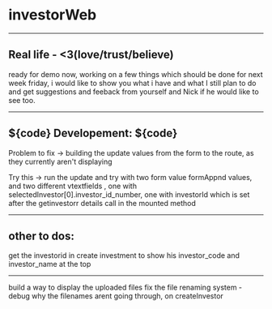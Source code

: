 # investorWeb
-------------------
Real life - <3(love/trust/believe) 
--------------------

  ready for demo now, working on a few things which should be done for next week friday, 
  i would like to show you what i have
  and what I still plan to do
  and get suggestions and feeback from yourself and Nick if he would like to see too.


------
${code} Developement: ${code}
---------------  

  Problem to fix -> building the update values from the form to the route, as they currently aren't displaying 

  Try this -> run the update and try with two form value formAppnd values, and two different vtextfields ,
  one with selectedInvestor[0].investor_id_number, 
  one with investorId 
    which is set after the getinvestorr details call in the mounted method


-------
other to dos: 
---
  get the investorid in create investment to show his investor_code and investor_name at the top 

---
  build a way to display the uploaded files
  fix the file renaming system - debug why the filenames arent going through, on createInvestor
